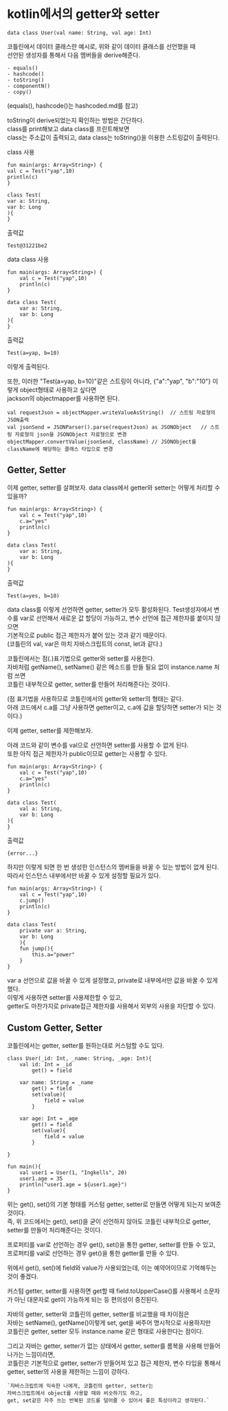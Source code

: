 kotlin에서의 getter와 setter
============
    data class User(val name: String, val age: Int)

코틀린에서 데이터 클래스란 예시로, 위와 같이 데이터 클래스를 선언했을 때  
선언된 생성자를 통해서 다음 멤버들을 derive해준다.

    - equals()
    - hashcode()
    - toString()
    - componentN()
    - copy()

(equals(), hashcode()는 hashcoded.md를 참고)  

toString이 derive되었는지 확인하는 방법은 간단하다.  
class를 print해보고 data class를 프린트해보면  
class는 주소값이 출력되고, data class는 toString()을 이용한 스트링값이 출력된다.  

class 사용  

    fun main(args: Array<String>) {
    val c = Test("yap",10)
    println(c)
    }

    class Test(
    var a: String,
    var b: Long
    ){
    }

출력값  

    Test@31221be2

data class 사용  

    fun main(args: Array<String>) {
        val c = Test("yap",10)
        println(c)
    }

    data class Test(
        var a: String,
        var b: Long
    ){
    }

출력값   

    Test(a=yap, b=10)

이렇게 출력된다.  

또한, 이러한 "Test(a=yap, b=10)"같은 스트링이 아니라, {"a":"yap", "b":"10"} 이렇게 object형태로 사용하고 싶다면  
jackson의 objectmapper를 사용하면 된다.  

    val requestJson = objectMapper.writeValueAsString()  // 스트링 자료형의 JSON출력
    val jsonSend = JSONParser().parse(requestJson) as JSONObject   // 스트링 자료형의 json을 JSONObject 자료형으로 변경
    objectMapper.convertValue(jsonSend, className) // JSONObject를 className에 해당하는 클래스 타입으로 변경

## Getter, Setter

이제 getter, setter를 살펴보자. data class에서 getter와 setter는 어떻게 처리할 수 있을까?  

    fun main(args: Array<String>) {
        val c = Test("yap",10)
        c.a="yes"
        println(c)
    }

    data class Test(
        var a: String,
        var b: Long
    ){
    }

출력값

    Test(a=yes, b=10)

data class를 이렇게 선언하면 getter, setter가 모두 활성화된다.
Test생성자에서 변수를 var로 선언해서 새로운 값 할당이 가능하고, 변수 선언에 접근 제한자를 붙이지 않으면  
기본적으로 public 접근 제한자가 붙어 있는 것과 같기 때문이다.   
(코틀린의 val, var은 마치 자바스크립트의 const, let과 같다.)  

코틀린에서는 점(.)표기법으로 getter와 setter를 사용한다.   
자바처럼 getName(), setName() 같은 메소드를 만들 필요 없이 instance.name 처럼 쓰면  
코틀린 내부적으로 getter, setter를 만들어 처리해준다는 것이다.  

(점 표기법을 사용하므로 코틀린에서의 getter와 setter의 형태는 같다.   
아래 코드에서 c.a를 그냥 사용하면 getter이고, c.a에 값을 할당하면 setter가 되는 것이다.)  

이제 getter, setter를 제한해보자.  

아래 코드와 같이 변수를 val으로 선언하면 setter를 사용할 수 없게 된다.  
또한 아직 접근 제한자가 public이므로 getter는 사용할 수 있다.   

    fun main(args: Array<String>) {
        val c = Test("yap",10)
        c.a="yes"
        println(c)
    }

    data class Test(
        val a: String,
        var b: Long
    ){
    }

출력값

    {error...}

하지만 이렇게 되면 한 번 생성한 인스턴스의 멤버들을 바꿀 수 있는 방법이 없게 된다.
따라서 인스턴스 내부에서만 바꿀 수 있게 설정할 필요가 있다.

    fun main(args: Array<String>) {
        val c = Test("yap",10)
        c.jump()
        println(c)
    }

    data class Test(
        private var a: String,
        var b: Long
        ){
        fun jump(){
            this.a="power"
        }
    }

var a 선언으로 값을 바꿀 수 있게 설정했고, private로 내부에서만 값을 바꿀 수 있게 했다.  
이렇게 사용하면 setter를 사용제한할 수 있고,  
getter도 마찬가지로 private접근 제한자를 사용해서 외부의 사용을 차단할 수 있다.  

## Custom Getter, Setter

코틀린에서는 getter, setter를 원하는대로 커스텀할 수도 있다.  

    class User(_id: Int, _name: String, _age: Int){
        val id: Int = _id
            get() = field
        
        var name: String = _name
            get() = field
            set(value){
                field = value
            }
        
        var age: Int = _age
            get() = field
            set(value){
                field = value
            }
        
    }

    fun main(){
        val user1 = User(1, "Ingkells", 20)
        user1.age = 35
        println("user1.age = ${user1.age}")
    }

위는 get(), set()의 기본 형태를 커스텀 getter, setter로 만들면 어떻게 되는지 보여준 것이다.  
즉, 위 코드에서는 get(), set()을 굳이 선언하지 않아도 코틀린 내부적으로 getter, setter를 만들어 처리해준다는 것이다.  

프로퍼티를 var로 선언하는 경우 get(), set()을 통한 getter, setter를 만들 수 있고,  
프로퍼티를 val로 선언하는 경우 get()을 통한 getter를 만들 수 있다.  

위에서 get(), set()에 field와 value가 사용되었는데, 이는 예약어이므로 기억해두는 것이 좋겠다.  

커스텀 getter, setter를 사용하면 get할 때 field.toUpperCase()를 사용해서 소문자가 아닌 대문자로 get이 가능하게 되는 등 편의성이 증진된다.   

자바의 getter, setter와 코틀린의 getter, setter를 비교했을 때 차이점은  
자바는 setName(), getName()이렇게 set, get을 써주어 명시적으로 사용하지만  
코틀린은 getter, setter 모두 instance.name 같은 형태로 사용한다는 점이다.  

그리고 자바는 getter, setter가 없는 상태에서 getter, setter를 롬복을 사용해 만들어나가는 느낌이라면,  
코틀린은 기본적으로 getter, setter가 만들어져 있고 접근 제한자, 변수 타입을 통해서   
getter, setter의 사용을 제한하는 느낌이 강하다.  

    `자바스크립트에 익숙한 나에게, 코틀린의 getter, setter는   
    자바스크립트에서 object를 사용할 때와 비슷하기도 하고,  
    get, set같은 자주 쓰는 반복된 코드를 덜어줄 수 있어서 좋은 특성이라고 생각된다.`  

